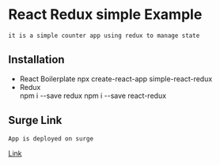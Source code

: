 # React Redux simple Example
    it is a simple counter app using redux to manage state 

## Installation
  - React Boilerplate 
    npx create-react-app simple-react-redux
  - Redux   
    npm i --save redux
    npm i --save react-redux
    
## Surge Link
    App is deployed on surge
   [Link](http://react-redux-simple-counter.surge.sh/ "redux counter app ")
    
